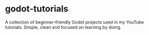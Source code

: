 # godot-tutorials
A collection of beginner-friendly Godot projects used in my YouTube tutorials. Simple, clean and focused on learning by doing.

